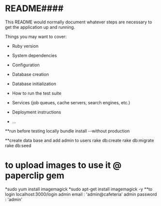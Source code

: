 # README####

This README would normally document whatever steps are necessary to get the
application up and running.

Things you may want to cover:

* Ruby version

* System dependencies

* Configuration

* Database creation

* Database initialization

* How to run the test suite

* Services (job queues, cache servers, search engines, etc.)

* Deployment instructions

* ...


**run before testing locally 
bundle install --without production

**create data base and add admin to users 
rake db:create
rake db:migrate
rake db:seed

# to upload images to use it @ paperclip gem
*sudo yum install imagemagick
*sudo apt-get install imagemagick -y
**to login
localhost:3000/login
admin email : 'admin@cafeteria'
admin password : 'admin'
